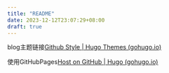 ```yaml
---
title: "README"
date: 2023-12-12T23:07:29+08:00
draft: true
---
```

blog主题链接[Github Style | Hugo Themes (gohugo.io)](https://themes.gohugo.io/themes/github-style/)

使用GitHubPages[Host on GitHub | Hugo (gohugo.io)](https://gohugo.io/hosting-and-deployment/hosting-on-github/)
